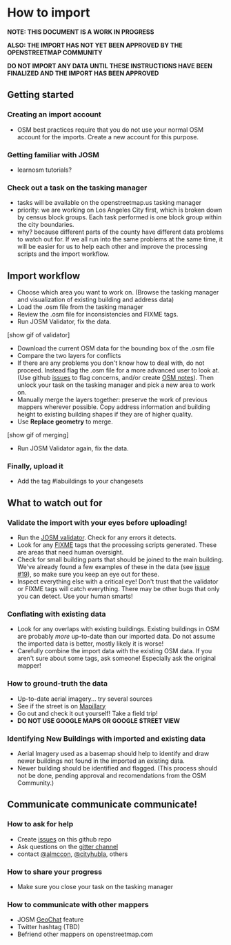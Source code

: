 How to import
=============

**NOTE: THIS DOCUMENT IS A WORK IN PROGRESS**

**ALSO: THE IMPORT HAS NOT YET BEEN APPROVED BY THE OPENSTREETMAP COMMUNITY**

**DO NOT IMPORT ANY DATA UNTIL THESE INSTRUCTIONS HAVE BEEN FINALIZED AND THE IMPORT HAS BEEN APPROVED**

## Getting started

### Creating an import account

 * OSM best practices require that you do not use your normal OSM account for the imports. Create a new account for this purpose. 

### Getting familiar with JOSM

 * learnosm tutorials?

### Check out a task on the tasking manager

 * tasks will be available on the openstreetmap.us tasking manager
 * priority: we are working on Los Angeles City first, which is broken down by census block groups. Each task performed is one block group within the city boundaries.
 * why? because different parts of the county have different data problems to watch out for. If we all run into the same problems at the same time, it will be easier for us to help each other and improve the processing scripts and the import workflow.

## Import workflow
 * Choose which area you want to work on. (Browse the tasking manager and visualization of existing building and address data)
 * Load the .osm file from the tasking manager
 * Review the .osm file for inconsistencies and FIXME tags.
 * Run JOSM Validator, fix the data.

 [show gif of validator]

 * Download the current OSM data for the bounding box of the .osm file
 * Compare the two layers for conflicts
 * If there are any problems you don't know how to deal with, do not proceed. Instead flag the .osm file for a more advanced user to look at. (Use github [issues](http://github.com/osmlab/labuildings/issues) to flag concerns, and/or create [OSM notes](http://wiki.openstreetmap.org/wiki/Notes)). Then unlock your task on the tasking manager and pick a new area to work on.
 * Manually merge the layers together: preserve the work of previous mappers wherever possible. Copy address information and building height to existing building shapes if they are of higher quality.
 * Use **Replace geometry** to merge.
 
 [show gif of merging]

*  Run JOSM Validator again, fix the data.

### Finally, upload it

 * Add the tag #labuildings to your changesets

## What to watch out for

### Validate the import with your eyes before uploading!

 * Run the [JOSM validator](http://wiki.openstreetmap.org/wiki/JOSM/Validator). Check for any errors it detects.
 * Look for any [FIXME](http://wiki.openstreetmap.org/wiki/Key:fixme) tags that the processing scripts generated. These are areas that need human oversight.
 * Check for small building parts that should be joined to the main building. We've already found a few examples of these in the data (see [issue #19](https://github.com/osmlab/labuildings/issues/19)), so make sure you keep an eye out for these.
 * Inspect everything else with a critical eye! Don't trust that the validator or FIXME tags will catch everything. There may be other bugs that only you can detect. Use your human smarts!
 
### Conflating with existing data
 * Look for any overlaps with existing buildings. Existing buildings in OSM are probably _more_ up-to-date than our imported data. Do not assume the imported data is better, mostly likely it is worse! 
 * Carefully combine the import data with the existing OSM data. If you aren't sure about some tags, ask someone! Especially ask the original mapper! 
 
### How to ground-truth the data
 * Up-to-date aerial imagery... try several sources
 * See if the street is on [Mapillary](http://www.mapillary.com/map/im/bbox/33.65806700735439/34.410308669603495/-119.10278320312499/-117.3504638671875)
 * Go out and check it out yourself! Take a field trip!
 * **DO NOT USE GOOGLE MAPS OR GOOGLE STREET VIEW**

### Identifying New Buildings with imported and existing data
* Aerial Imagery used as a basemap should help to identify and draw newer buildings not found in the imported an existing data.
* Newer building should be identified and flagged. (This process should not be done, pending approval and recomendations from the OSM Community.)
 


## Communicate communicate communicate!

### How to ask for help

 * Create [issues](http://github.com/osmlab/labuildings/issues) on this github repo
 * Ask questions on the [gitter channel](http://gitter.im/osmlab/labuildings)
 * contact [@almccon](http://twitter.com/almccon), [@cityhubla](http://twitter.com/cityhubla), others

### How to share your progress

 * Make sure you close your task on the tasking manager

### How to communicate with other mappers

 * JOSM [GeoChat](http://wiki.openstreetmap.org/wiki/JOSM/Plugins/GeoChat) feature
 * Twitter hashtag (TBD)
 * Befriend other mappers on openstreetmap.com
